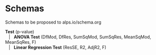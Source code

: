 Schemas
=======

Schemas to be proposed to alps.io/schema.org


**Test** (p-value)  
&nbsp;&nbsp;&nbsp;|&nbsp;&nbsp;&nbsp;**ANOVA Test** (DfMod, DfRes, SumSqMod, SumSqRes, MeanSqMod, MeanSqRes, F)  
&nbsp;&nbsp;&nbsp;|&nbsp;&nbsp;&nbsp;**Linear Regression Test** (ResSE, R2, AdjR2, F)
